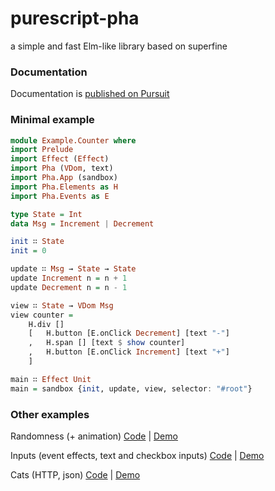 # purescript-pha
a simple and fast Elm-like library based on superfine

### Documentation
Documentation is [published on Pursuit](https://pursuit.purescript.org/packages/purescript-pha)

### Minimal example
```purescript
module Example.Counter where
import Prelude
import Effect (Effect)
import Pha (VDom, text)
import Pha.App (sandbox)
import Pha.Elements as H
import Pha.Events as E

type State = Int
data Msg = Increment | Decrement

init ∷ State
init = 0

update ∷ Msg → State → State
update Increment n = n + 1
update Decrement n = n - 1

view ∷ State → VDom Msg
view counter = 
    H.div []
    [   H.button [E.onClick Decrement] [text "-"]
    ,   H.span [] [text $ show counter]
    ,   H.button [E.onClick Increment] [text "+"]
    ]

main ∷ Effect Unit
main = sandbox {init, update, view, selector: "#root"}
```

### Other examples

Randomness (+ animation) [Code](https://github.com/gbagan/purescript-pha-examples/blob/master/src/Random.purs) |  [Demo](https://gbagan.github.io/purescript-pha//ex-random.html)

Inputs (event effects, text and checkbox inputs) [Code](https://github.com/gbagan/purescript-pha-examples/blob/master/src/Inputs.purs) | [Demo](https://gbagan.github.io/purescript-pha//ex-inputs.html)

Cats (HTTP, json) [Code](https://github.com/gbagan/purescript-pha-examples/blob/master/src/Cats.purs) | [Demo](https://gbagan.github.io/purescript-pha//ex-cats.html)
